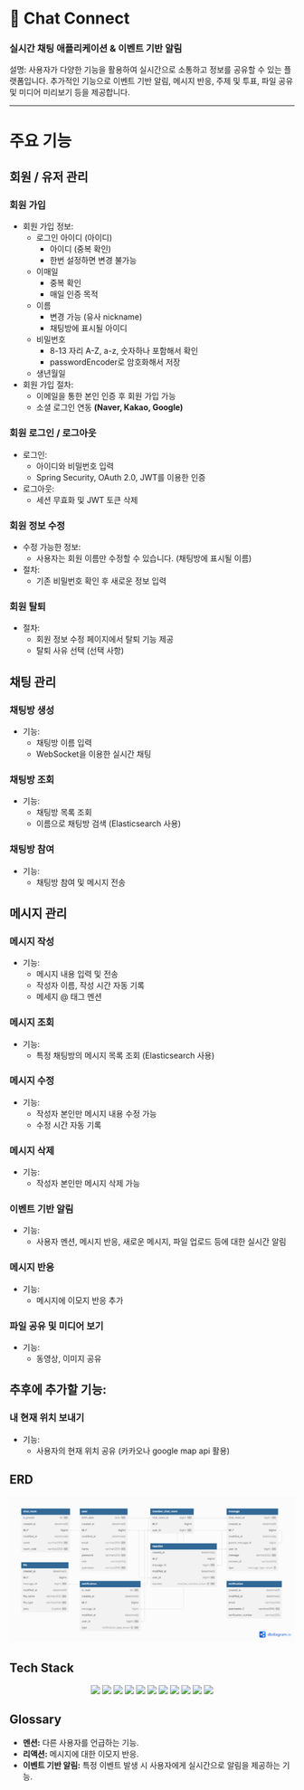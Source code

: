 # 💬 Chat Connect
### 실시간 채팅 애플리케이션 & 이벤트 기반 알림

설명: 사용자가 다양한 기능을 활용하여 실시간으로 소통하고 정보를 공유할 수 있는 플랫폼입니다.
추가적인 기능으로 이벤트 기반 알림, 메시지 반응, 주제 및 투표, 파일 공유 및 미디어 미리보기 등을 제공합니다.

----
# 주요 기능
## 회원 / 유저 관리
### 회원 가입
- 회원 가입 정보:
    - 로그인 아이디 (아이디)
        - 아이디 (중복 확인)
        - 한번 설정하면 변경 불가능
    - 이매일
      - 중복 확인
      - 매일 인증 목적
    - 이름
        - 변경 가능 (유사 nickname)
        - 채팅방에 표시될 아이디
    - 비밀번호
        - 8-13 자리 A-Z, a-z, 숫자하나 포함해서 확인
        - passwordEncoder로 암호화해서 저장
    - 생년월일
- 회원 가입 절차:
    - 이메일을 통한 본인 인증 후 회원 가입 가능
    - 소셜 로그인 연동 <b>(Naver, Kakao, Google)</b>

### 회원 로그인 / 로그아웃
- 로그인:
    - 아이디와 비밀번호 입력
    - Spring Security, OAuth 2.0, JWT를 이용한 인증
- 로그아웃:
    - 세션 무효화 및 JWT 토큰 삭제

### 회원 정보 수정
- 수정 가능한 정보:
    - 사용자는 회원 이름만 수정할 수 있습니다. (채팅방에 표시될 이름)
- 절차:
    - 기존 비밀번호 확인 후 새로운 정보 입력
### 회원 탈퇴
- 절차:
    - 회원 정보 수정 페이지에서 탈퇴 기능 제공
    - 탈퇴 사유 선택 (선택 사항)
## 채팅 관리
### 채팅방 생성
- 기능:
    - 채팅방 이름 입력
    - WebSocket을 이용한 실시간 채팅
### 채팅방 조회
- 기능:
    - 채팅방 목록 조회
    - 이름으로 채팅방 검색 (Elasticsearch 사용)
### 채팅방 참여
- 기능:
    - 채팅방 참여 및 메시지 전송
## 메시지 관리
### 메시지 작성
- 기능:
    - 메시지 내용 입력 및 전송
    - 작성자 이름, 작성 시간 자동 기록
    - 메세지 @ 태그 멘션

### 메시지 조회
- 기능:
    - 특정 채팅방의 메시지 목록 조회 (Elasticsearch 사용)

### 메시지 수정
- 기능:
    - 작성자 본인만 메시지 내용 수정 가능
    - 수정 시간 자동 기록

### 메시지 삭제
- 기능:
    - 작성자 본인만 메시지 삭제 가능

### 이벤트 기반 알림
- 기능:
    - 사용자 멘션, 메시지 반응, 새로운 메시지, 파일 업로드 등에 대한 실시간 알림

### 메시지 반응
- 기능:
    - 메시지에 이모지 반응 추가

### 파일 공유 및 미디어 보기
- 기능:
    - 동영상, 이미지 공유

## 추후에 추가할 기능:
### 내 현재 위치 보내기
- 기능:
    - 사용자의 현재 위치 공유 (카카오나 google map api 활용)

## ERD
<img src="png/ERD.png">

## Tech Stack
<div align="center">
  <img src="https://img.shields.io/badge/java-007396?style=for-the-badge&logo=java&logoColor=white">
  <img src="https://img.shields.io/badge/spring-6DB33F?style=for-the-badge&logo=spring&logoColor=white">
  <img src="https://img.shields.io/badge/mariadb-003545?style=for-the-badge&logo=mariadb&logoColor=white">
  <img src="https://img.shields.io/badge/git-F05032?style=for-the-badge&logo=git&logoColor=white">
  <img src="https://img.shields.io/badge/WebSocket-000000?style=for-the-badge&logo=websocket&logoColor=white">
  <img src="https://img.shields.io/badge/OAuth_2.0-3C3C3D?style=for-the-badge&logo=oauth&logoColor=white">
  <img src="https://img.shields.io/badge/JWT-000000?style=for-the-badge&logo=jwt&logoColor=white">
  <img src="https://img.shields.io/badge/redis-DC382D?style=for-the-badge&logo=redis&logoColor=white">
  <img src="https://img.shields.io/badge/elasticsearch-005571?style=for-the-badge&logo=elasticsearch&logoColor=white">
  <img src="https://img.shields.io/badge/mailgun-FF0000?style=for-the-badge&logo=mailgun&logoColor=white">
  <img src="https://img.shields.io/badge/Spring Security-6DB33F?style=for-the-badge&logo=Spring Security&logoColor=white">
</div>

## Glossary
- <b>멘션:</b> 다른 사용자를 언급하는 기능.
- <b>리액션:</b> 메시지에 대한 이모지 반응.
- <b>이벤트 기반 알림:</b> 특정 이벤트 발생 시 사용자에게 실시간으로 알림을 제공하는 기능.

